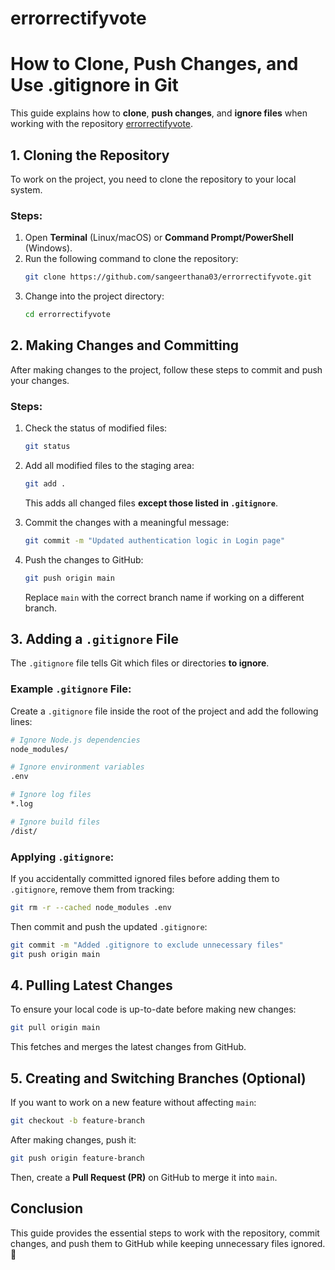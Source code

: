 # errorrectifyvote


# How to Clone, Push Changes, and Use .gitignore in Git

This guide explains how to **clone**, **push changes**, and **ignore files** when working with the repository [errorrectifyvote](https://github.com/sangeerthana03/errorrectifyvote.git).

## 1. Cloning the Repository
To work on the project, you need to clone the repository to your local system.

### Steps:
1. Open **Terminal** (Linux/macOS) or **Command Prompt/PowerShell** (Windows).
2. Run the following command to clone the repository:
   ```sh
   git clone https://github.com/sangeerthana03/errorrectifyvote.git
   ```
3. Change into the project directory:
   ```sh
   cd errorrectifyvote
   ```

## 2. Making Changes and Committing
After making changes to the project, follow these steps to commit and push your changes.

### Steps:
1. Check the status of modified files:
   ```sh
   git status
   ```
2. Add all modified files to the staging area:
   ```sh
   git add .
   ```
   This adds all changed files **except those listed in `.gitignore`**.

3. Commit the changes with a meaningful message:
   ```sh
   git commit -m "Updated authentication logic in Login page"
   ```
4. Push the changes to GitHub:
   ```sh
   git push origin main
   ```
   Replace `main` with the correct branch name if working on a different branch.

## 3. Adding a `.gitignore` File
The `.gitignore` file tells Git which files or directories **to ignore**.

### Example `.gitignore` File:
Create a `.gitignore` file inside the root of the project and add the following lines:
```sh
# Ignore Node.js dependencies
node_modules/

# Ignore environment variables
.env

# Ignore log files
*.log

# Ignore build files
/dist/
```

### Applying `.gitignore`:
If you accidentally committed ignored files before adding them to `.gitignore`, remove them from tracking:
```sh
git rm -r --cached node_modules .env
```
Then commit and push the updated `.gitignore`:
```sh
git commit -m "Added .gitignore to exclude unnecessary files"
git push origin main
```

## 4. Pulling Latest Changes
To ensure your local code is up-to-date before making new changes:
```sh
git pull origin main
```
This fetches and merges the latest changes from GitHub.

## 5. Creating and Switching Branches (Optional)
If you want to work on a new feature without affecting `main`:
```sh
git checkout -b feature-branch
```
After making changes, push it:
```sh
git push origin feature-branch
```
Then, create a **Pull Request (PR)** on GitHub to merge it into `main`.

## Conclusion
This guide provides the essential steps to work with the repository, commit changes, and push them to GitHub while keeping unnecessary files ignored. 🚀

